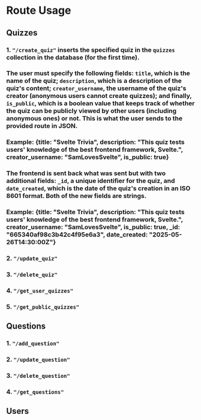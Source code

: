 # Route Usage

## Quizzes

### 1. `"/create_quiz"` inserts the specified quiz in the `quizzes` collection in the database (for the first time). 

### The user must specify the following fields: `title`, which is the name of the quiz;  `description`, which is a description of the quiz's content; `creator_username`, the username of the quiz's creator (anonymous users cannot create quizzes); and finally, `is_public`, which is a boolean value that keeps track of whether the quiz can be publicly viewed by other users (including anonymous ones) or not. This is what the user sends to the provided route in JSON.

### Example: {title: "Svelte Trivia", description: "This quiz tests users' knowledge of the best frontend framework, Svelte.", creator_username: "SamLovesSvelte", is_public: true}

### The frontend is sent back what was sent but with two additional fields: `_id`, a unique identifier for the quiz, and `date_created`, which is the date of the quiz's creation in an ISO 8601 format. Both of the new fields are strings.

### Example: {title: "Svelte Trivia", description: "This quiz tests users' knowledge of the best frontend framework, Svelte.", creator_username: "SamLovesSvelte", is_public: true, _id: "665340af98c3b42c4f95e6a3", date_created: "2025-05-26T14:30:00Z"}

### 2. `"/update_quiz"`

### 3. `"/delete_quiz"`

### 4. `"/get_user_quizzes"`

### 5. `"/get_public_quizzes"`

## Questions

### 1. `"/add_question"`

### 2. `"/update_question"`

### 3. `"/delete_question"`

### 4. `"/get_questions"`

## Users